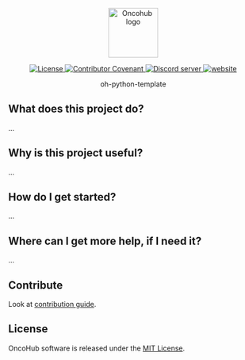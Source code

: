 <p align="center">
  <a href="https://oncohub.xyz" target="_blank">
    <img src="https://user-images.githubusercontent.com/34304253/214382281-90494e68-d148-4dbb-b008-e4c02cc7bfff.png" width="100" alt="Oncohub logo">
</p>
<p align="center">
  <a href="https://github.com/oncohub-lab/oncohub-lab/blob/master/LICENSE">
    <img alt="License" src="https://img.shields.io/github/license/oncohub-lab/oncohub-lab">
  </a>

  <a href="CODE_OF_CONDUCT.md">
    <img alt="Contributor Covenant" src="https://img.shields.io/badge/Contributor%20Covenant-2.1-4baaaa.svg">
  </a>

  <a href="https://discord.gg/cxmFYnzyjS">
    <img alt="Discord server" src="https://img.shields.io/discord/217649733915770880?label=Discord&logo=discord&style=flat-square">
  </a>

  <a href="https://oncohub.xyz">
    <img alt="website" src="https://img.shields.io/badge/oncohub-webside-blue">
  </a>
</p>

<p align="center">oh-python-template</p>

## What does this project do?

...

## Why is this project useful?

...

## How do I get started?

...

## Where can I get more help, if I need it?

...

## Contribute

Look at [contribution guide](CONTRIBUTING.md).

## License

OncoHub software is released under the [MIT License](LICENSE).
